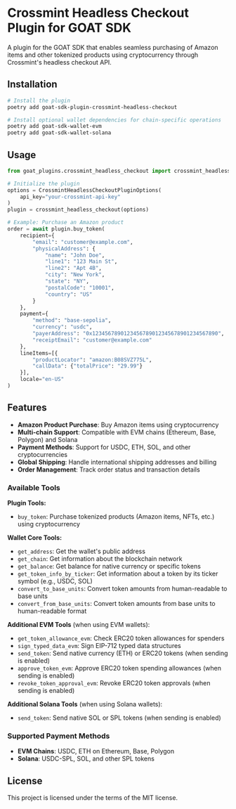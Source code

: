 # Crossmint Headless Checkout Plugin for GOAT SDK

A plugin for the GOAT SDK that enables seamless purchasing of Amazon items and other tokenized products using cryptocurrency through Crossmint's headless checkout API.

## Installation

```bash
# Install the plugin
poetry add goat-sdk-plugin-crossmint-headless-checkout

# Install optional wallet dependencies for chain-specific operations
poetry add goat-sdk-wallet-evm
poetry add goat-sdk-wallet-solana
```

## Usage

```python
from goat_plugins.crossmint_headless_checkout import crossmint_headless_checkout, CrossmintHeadlessCheckoutPluginOptions

# Initialize the plugin
options = CrossmintHeadlessCheckoutPluginOptions(
    api_key="your-crossmint-api-key"
)
plugin = crossmint_headless_checkout(options)

# Example: Purchase an Amazon product
order = await plugin.buy_token(
    recipient={
        "email": "customer@example.com",
        "physicalAddress": {
            "name": "John Doe",
            "line1": "123 Main St",
            "line2": "Apt 4B",
            "city": "New York",
            "state": "NY",
            "postalCode": "10001",
            "country": "US"
        }
    },
    payment={
        "method": "base-sepolia",
        "currency": "usdc",
        "payerAddress": "0x1234567890123456789012345678901234567890",
        "receiptEmail": "customer@example.com"
    },
    lineItems=[{
        "productLocator": "amazon:B08SVZ775L",
        "callData": {"totalPrice": "29.99"}
    }],
    locale="en-US"
)
```

## Features

- **Amazon Product Purchase**: Buy Amazon items using cryptocurrency
- **Multi-chain Support**: Compatible with EVM chains (Ethereum, Base, Polygon) and Solana
- **Payment Methods**: Support for USDC, ETH, SOL, and other cryptocurrencies
- **Global Shipping**: Handle international shipping addresses and billing
- **Order Management**: Track order status and transaction details

### Available Tools

**Plugin Tools:**
- `buy_token`: Purchase tokenized products (Amazon items, NFTs, etc.) using cryptocurrency

**Wallet Core Tools:**
- `get_address`: Get the wallet's public address
- `get_chain`: Get information about the blockchain network
- `get_balance`: Get balance for native currency or specific tokens
- `get_token_info_by_ticker`: Get information about a token by its ticker symbol (e.g., USDC, SOL)
- `convert_to_base_units`: Convert token amounts from human-readable to base units
- `convert_from_base_units`: Convert token amounts from base units to human-readable format

**Additional EVM Tools** (when using EVM wallets):
- `get_token_allowance_evm`: Check ERC20 token allowances for spenders
- `sign_typed_data_evm`: Sign EIP-712 typed data structures
- `send_token`: Send native currency (ETH) or ERC20 tokens (when sending is enabled)
- `approve_token_evm`: Approve ERC20 token spending allowances (when sending is enabled)
- `revoke_token_approval_evm`: Revoke ERC20 token approvals (when sending is enabled)

**Additional Solana Tools** (when using Solana wallets):
- `send_token`: Send native SOL or SPL tokens (when sending is enabled)

### Supported Payment Methods
- **EVM Chains**: USDC, ETH on Ethereum, Base, Polygon
- **Solana**: USDC-SPL, SOL, and other SPL tokens

## License

This project is licensed under the terms of the MIT license.
